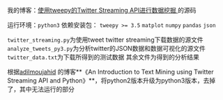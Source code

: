 我的博客：[使用tweepy的Twitter Streaming API进行数据挖掘 ]()的源码

运行环境：`python3`
依赖安装包：
`tweepy >= 3.5`
`matplot`
`numpy`
`pandas`
`json`

`twitter_streaming.py`为使用tweet twitter streaming下载数据的源文件
`analyze_tweets_py3.py`为分析twitter的JSON数据和数据可视化的源文件
`twitter_data.txt`为下载所得到的测试数据
其余文件为得到的分析结果

根据[adilmoujahid](http://adilmoujahid.com) 的博客**《An Introduction to Text Mining using Twitter Streaming API and Python》**，将python2版本升级为python3版本，去掉了，其中无法运行的部分